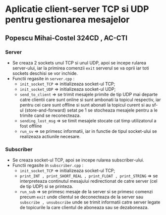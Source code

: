 # Aplicatie client-server TCP si UDP pentru gestionarea mesajelor
## Popescu Mihai-Costel 324CD , AC-CTI


### Server
* Se creaza 2 sockets unul TCP si unul UDP, apoi se incepe rularea 
server-ului, iar la primirea comenzii ```exit``` serverul se va oprii 
iar toti sockets deschisi se vor inchide.
* Functii regasite in ```server.cpp``` :
    * ``` init_socket_TCP ``` => initializeaza socket-ul TCP;
    * ``` init_socket_UDP ``` => initializeaza socket-ul UDP;
    * ``` send_to_client ``` => se trimit mesajele primite de tip UDP 
    mai departe catre clientii care sunt online si sunt ambonati la 
    topicul respectiv, iar pentru cei care sunt offline si sunt abonati 
    la topicul curent si au sf-ul (store-and-forward) setat pe 1 se 
    stocheaza mesajele pentru a le trimite cand se reconecteaza.
    * ``` sending_lost_msg ``` => se timit mesajele stocate cat timp 
    utilizatorul a fost offline
    * ``` run_sv ``` => se primesc informatii, iar in functie de tipul 
    socket-ului se realizeaza actiunile necesare.

### Subscriber
* Se creaza socket-ul TCP, apoi se incepe rularea subscriber-ului.
* Functii regasite in ```subscriber.cpp``` :
    * ``` init_socket_TCP ``` => initializeaza socket-ul TCP;
    * ``` print_INT , print_SHORT_REAL , print_FLOAT , print_STRING ```
     => se interpreteaza continutul mesajului redirectionat de catre 
    server (cel de tip UDP) si se printeza.
    * ``` run_sub ``` => se primesc mesaje de la server si se primesc 
    comenzi precum ```exit``` unde clientul se deconecteaza de la server 
    sau ``` subscribe , unsubscribe ``` unde se trimit informatii catre 
    server legate de topicurile la care clientul de aboneaza sau se 
    dezaboneaza.